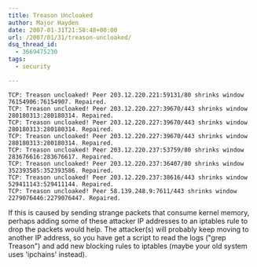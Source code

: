 ```yaml
---
title: Treason Uncloaked
author: Major Hayden
date: 2007-01-31T21:58:48+00:00
url: /2007/01/31/treason-uncloaked/
dsq_thread_id:
  - 3669475230
tags:
  - security

---
```

```
TCP: Treason uncloaked! Peer 203.12.220.221:59131/80 shrinks window
76154906:76154907. Repaired.
TCP: Treason uncloaked! Peer 203.12.220.227:39670/443 shrinks window
280180313:280180314. Repaired.
TCP: Treason uncloaked! Peer 203.12.220.227:39670/443 shrinks window
280180313:280180314. Repaired.
TCP: Treason uncloaked! Peer 203.12.220.227:39670/443 shrinks window
280180313:280180314. Repaired.
TCP: Treason uncloaked! Peer 203.12.220.237:53759/80 shrinks window
283676616:283676617. Repaired.
TCP: Treason uncloaked! Peer 203.12.220.237:36407/80 shrinks window
352393585:352393586. Repaired.
TCP: Treason uncloaked! Peer 203.12.220.237:38616/443 shrinks window
529411143:529411144. Repaired.
TCP: Treason uncloaked! Peer 58.139.248.9:7611/443 shrinks window
2279076446:2279076447. Repaired.
```

If this is caused by sending strange packets that consume kernel memory, perhaps adding some of these attacker IP addresses to an iptables rule to drop the packets would help. The attacker(s) will probably keep moving to another IP address, so you have get a script to read the logs ("grep Treason") and add new blocking rules to iptables (maybe your old system uses 'ipchains' instead).

